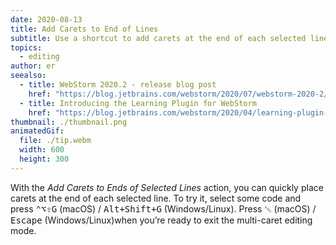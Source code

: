 ```yaml
---
date: 2020-08-13
title: Add Carets to End of Lines
subtitle: Use a shortcut to add carets at the end of each selected line.
topics:
  - editing
author: er
seealso:
  - title: WebStorm 2020.2 - release blog post
    href: "https://blog.jetbrains.com/webstorm/2020/07/webstorm-2020-2/#code_editing"
  - title: Introducing the Learning Plugin for WebStorm
    href: "https://blog.jetbrains.com/webstorm/2020/04/learning-plugin-for-webstorm/"
thumbnail: ./thumbnail.png
animatedGif:
  file: ./tip.webm
  width: 600
  height: 300
---
```


With the _Add Carets to Ends of Selected Lines_ action, you can quickly place carets at the end of each selected line. To try it, select some code and press <kbd>⌃⌥⇧G</kbd> (macOS) / <kbd>Alt+Shift+G</kbd> (Windows/Linux). Press <kbd>␛</kbd> (macOS) / <kbd>Escape</kbd> (Windows/Linux)when you’re ready to exit the multi-caret editing mode.
